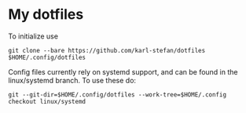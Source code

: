 # My dotfiles 

To initialize use
```
git clone --bare https://github.com/karl-stefan/dotfiles $HOME/.config/dotfiles

```

Config files currently rely on systemd support, and can be found in the linux/systemd branch. To use these do:
```
git --git-dir=$HOME/.config/dotfiles --work-tree=$HOME/.config checkout linux/systemd

```
